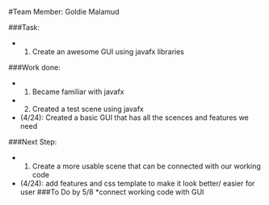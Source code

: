 #Team Member: Goldie Malamud

###Task:
   * 1. Create an awesome GUI using javafx libraries

###Work done:
   * 1. Became familiar with javafx
   * 2. Created a test scene using javafx
   * (4/24): Created a basic GUI that has all the scences and features we need

###Next Step:
   * 1. Create a more usable scene that can be connected with our working code
   * (4/24): add features and css template to make it look better/ easier for user
###To Do by 5/8
   *connect working code with GUI
